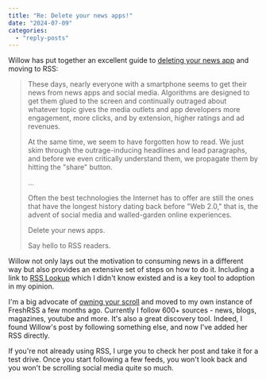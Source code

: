 ```yaml
---
title: "Re: Delete your news apps!"
date: "2024-07-09"
categories: 
  - "reply-posts"
---
```


Willow has put together an excellent guide to [deleting your news app](https://willowashmaple.xyz/2024-07-08-delete-your-news-apps) and moving to RSS:

> These days, nearly everyone with a smartphone seems to get their news from news apps and social media. Algorithms are designed to get them glued to the screen and continually outraged about whatever topic gives the media outlets and app developers more engagement, more clicks, and by extension, higher ratings and ad revenues.
> 
> At the same time, we seem to have forgotten how to read. We just skim through the outrage-inducing headlines and lead paragraphs, and before we even critically understand them, we propagate them by hitting the "share" button.
> 
> ...
> 
> Often the best technologies the Internet has to offer are still the ones that have the longest history dating back before "Web 2.0," that is, the advent of social media and walled-garden online experiences.
> 
> Delete your news apps.
> 
> Say hello to RSS readers.

Willow not only lays out the motivation to consuming news in a different way but also provides an extensive set of steps on how to do it. Including a link to [RSS Lookup](https://www.rsslookup.com/) which I didn't know existed and is a key tool to adoption in my opinion.

I'm a big advocate of [owning your scroll](https://thoughts.uncountable.uk/own-your-scroll/) and moved to my own instance of FreshRSS a few months ago. Currently I follow 600+ sources - news, blogs, magazines, youtube and more. It's also a great discovery tool. Indeed, I found Willow's post by following something else, and now I've added her RSS directly.

If you're not already using RSS, I urge you to check her post and take it for a test drive. Once you start following a few feeds, you won't look back and you won't be scrolling social media quite so much.
